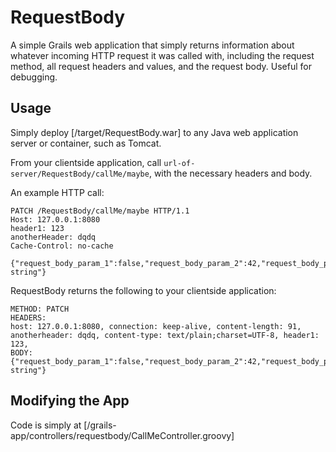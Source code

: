 # RequestBody
A simple Grails web application that simply returns information about whatever incoming HTTP request it was called with, including the request method, all request headers and values, and the request body. Useful for debugging.

## Usage
Simply deploy [/target/RequestBody.war] to any Java web application server or container, such as Tomcat.

From your clientside application, call ```url-of-server/RequestBody/callMe/maybe```, with the necessary headers and body.

An example HTTP call:

```
PATCH /RequestBody/callMe/maybe HTTP/1.1
Host: 127.0.0.1:8080
header1: 123
anotherHeader: dqdq
Cache-Control: no-cache

{"request_body_param_1":false,"request_body_param_2":42,"request_body_param_3":"a string"}
```

RequestBody returns the following to your clientside application:

```
METHOD: PATCH
HEADERS:
host: 127.0.0.1:8080, connection: keep-alive, content-length: 91, anotherheader: dqdq, content-type: text/plain;charset=UTF-8, header1: 123, 
BODY:
{"request_body_param_1":false,"request_body_param_2":42,"request_body_param_3":"a string"}
```


## Modifying the App

Code is simply at [/grails-app/controllers/requestbody/CallMeController.groovy]
